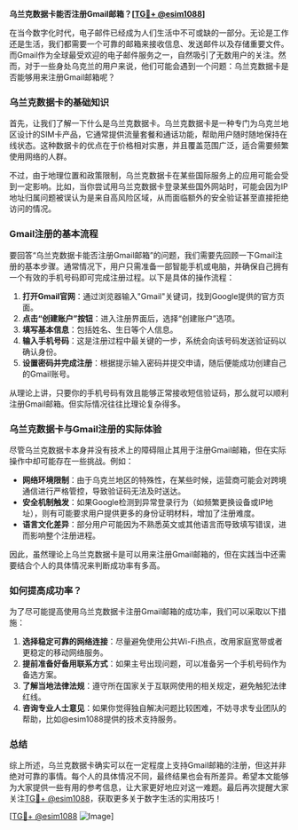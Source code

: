 **乌兰克数据卡能否注册Gmail邮箱？[[TG💪+ @esim1088](https://t.me/s/esim1088)]**

在当今数字化时代，电子邮件已经成为人们生活中不可或缺的一部分。无论是工作还是生活，我们都需要一个可靠的邮箱来接收信息、发送邮件以及存储重要文件。而Gmail作为全球最受欢迎的电子邮件服务之一，自然吸引了无数用户的关注。然而，对于一些身处乌克兰的用户来说，他们可能会遇到一个问题：乌兰克数据卡是否能够用来注册Gmail邮箱呢？

### 乌兰克数据卡的基础知识

首先，让我们了解一下什么是乌兰克数据卡。乌兰克数据卡是一种专门为乌克兰地区设计的SIM卡产品，它通常提供流量套餐和通话功能，帮助用户随时随地保持在线状态。这种数据卡的优点在于价格相对实惠，并且覆盖范围广泛，适合需要频繁使用网络的人群。

不过，由于地理位置和政策限制，乌兰克数据卡在某些国际服务上的应用可能会受到一定影响。比如，当你尝试用乌兰克数据卡登录某些国外网站时，可能会因为IP地址归属问题被误认为是来自高风险区域，从而面临额外的安全验证甚至直接拒绝访问的情况。

### Gmail注册的基本流程

要回答“乌兰克数据卡能否注册Gmail邮箱”的问题，我们需要先回顾一下Gmail注册的基本步骤。通常情况下，用户只需准备一部智能手机或电脑，并确保自己拥有一个有效的手机号码即可完成注册过程。以下是具体的操作流程：

1. **打开Gmail官网**：通过浏览器输入"Gmail"关键词，找到Google提供的官方页面。
2. **点击“创建账户”按钮**：进入注册界面后，选择“创建账户”选项。
3. **填写基本信息**：包括姓名、生日等个人信息。
4. **输入手机号码**：这是注册过程中最关键的一步，系统会向该号码发送验证码以确认身份。
5. **设置密码并完成注册**：根据提示输入密码并提交申请，随后便能成功创建自己的Gmail账号。

从理论上讲，只要你的手机号码有效且能够正常接收短信验证码，那么就可以顺利注册Gmail邮箱。但实际情况往往比理论复杂得多。

### 乌兰克数据卡与Gmail注册的实际体验

尽管乌兰克数据卡本身并没有技术上的障碍阻止其用于注册Gmail邮箱，但在实际操作中却可能存在一些挑战。例如：

- **网络环境限制**：由于乌克兰地区的特殊性，在某些时候，运营商可能会对跨境通信进行严格管控，导致验证码无法及时送达。
- **安全机制触发**：如果Google检测到异常登录行为（如频繁更换设备或IP地址），则有可能要求用户提供更多的身份证明材料，增加了注册难度。
- **语言文化差异**：部分用户可能因为不熟悉英文或其他语言而导致填写错误，进而影响整个注册进程。

因此，虽然理论上乌兰克数据卡是可以用来注册Gmail邮箱的，但在实践当中还需要结合个人的具体情况来判断成功率有多高。

### 如何提高成功率？

为了尽可能提高使用乌兰克数据卡注册Gmail邮箱的成功率，我们可以采取以下措施：

1. **选择稳定可靠的网络连接**：尽量避免使用公共Wi-Fi热点，改用家庭宽带或者更稳定的移动网络服务。
2. **提前准备好备用联系方式**：如果主号出现问题，可以准备另一个手机号码作为备选方案。
3. **了解当地法律法规**：遵守所在国家关于互联网使用的相关规定，避免触犯法律红线。
4. **咨询专业人士意见**：如果你觉得独自解决问题比较困难，不妨寻求专业团队的帮助，比如@esim1088提供的技术支持服务。

### 总结

综上所述，乌兰克数据卡确实可以在一定程度上支持Gmail邮箱的注册，但这并非绝对可靠的事情。每个人的具体情况不同，最终结果也会有所差异。希望本文能够为大家提供一些有用的参考信息，让大家更好地应对这一难题。最后再次提醒大家关注[TG💪+ @esim1088](https://t.me/s/esim1088)，获取更多关于数字生活的实用技巧！

[[TG💪+ @esim1088](https://t.me/s/esim1088) ![Image](https://i.postimg.cc/4NQfJmqS/Snipaste-2025-05-13-00-14-12.png)]